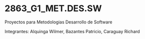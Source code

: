 # 2863_G1_MET.DES.SW
Proyectos para Metodologias Desarrollo de Software

Integrantes:
Alquinga Wilmer, Bazantes Patricio, Caraguay Richard
